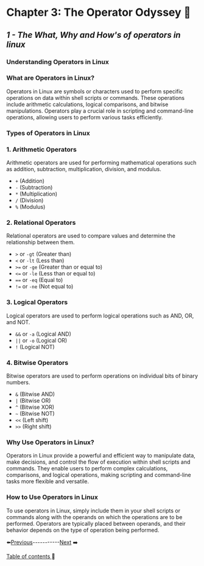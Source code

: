 # Chapter 3:  The Operator Odyssey 🤖

## *1 - The What, Why and How's of operators in linux*

### Understanding Operators in Linux

### What are Operators in Linux?
Operators in Linux are symbols or characters used to perform specific operations on data within shell scripts or commands. These operations include arithmetic calculations, logical comparisons, and bitwise manipulations. Operators play a crucial role in scripting and command-line operations, allowing users to perform various tasks efficiently.

### Types of Operators in Linux

### 1. Arithmetic Operators
Arithmetic operators are used for performing mathematical operations such as addition, subtraction, multiplication, division, and modulus.

- `+` (Addition)
- `-` (Subtraction)
- `*` (Multiplication)
- `/` (Division)
- `%` (Modulus)

### 2. Relational Operators
Relational operators are used to compare values and determine the relationship between them.

- `>` or `-gt` (Greater than)
- `<` or `-lt` (Less than)
- `>=` or `-ge` (Greater than or equal to)
- `<=` or `-le` (Less than or equal to)
- `==` or `-eq` (Equal to)
- `!=` or `-ne` (Not equal to)

### 3. Logical Operators
Logical operators are used to perform logical operations such as AND, OR, and NOT.

- `&&` or `-a` (Logical AND)
- `||` or `-o` (Logical OR)
- `!` (Logical NOT)

### 4. Bitwise Operators
Bitwise operators are used to perform operations on individual bits of binary numbers.

- `&` (Bitwise AND)
- `|` (Bitwise OR)
- `^` (Bitwise XOR)
- `~` (Bitwise NOT)
- `<<` (Left shift)
- `>>` (Right shift)

### Why Use Operators in Linux?
Operators in Linux provide a powerful and efficient way to manipulate data, make decisions, and control the flow of execution within shell scripts and commands. They enable users to perform complex calculations, comparisons, and logical operations, making scripting and command-line tasks more flexible and versatile.

### How to Use Operators in Linux
To use operators in Linux, simply include them in your shell scripts or commands along with the operands on which the operations are to be performed. Operators are typically placed between operands, and their behavior depends on the type of operation being performed. 



⬅️[Previous](../Chapter2/5.md)-----------[Next](../Chapter3/2.md) ➡️

[Table of contents ](../../table_of_contents.md)🚀 
